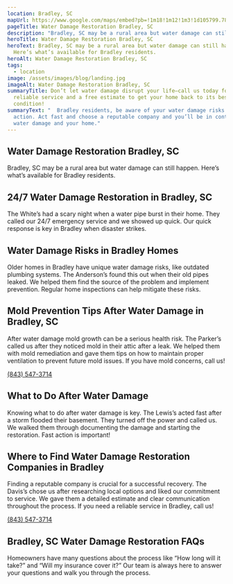 ```yaml
---
location: Bradley, SC
mapUrl: https://www.google.com/maps/embed?pb=!1m18!1m12!1m3!1d105799.78414233674!2d-82.32940752133746!3d34.037630722454864!2m3!1f0!2f0!3f0!3m2!1i1024!2i768!4f13.1!3m3!1m2!1s0x88f7f7b10a0cf117%3A0xabcbc0cc65ecb0cb!2sBradley%2C%20SC%2029819%2C%20USA!5e0!3m2!1sen!2sph!4v1728666498545!5m2!1sen!2sph
pageTitle: Water Damage Restoration Bradley, SC
description: "Bradley, SC may be a rural area but water damage can still happen. "
heroTitle: Water Damage Restoration Bradley, SC
heroText: Bradley, SC may be a rural area but water damage can still happen.
  Here’s what’s available for Bradley residents.
heroAlt: Water Damage Restoration Bradley, SC
tags:
  - location
image: /assets/images/blog/landing.jpg
imageAlt: Water Damage Restoration Bradley, SC
summaryTitle: Don’t let water damage disrupt your life—call us today for fast,
  reliable service and a free estimate to get your home back to its best
  condition!
summaryText: "  Bradley residents, be aware of your water damage risks and take
  action. Act fast and choose a reputable company and you’ll be in control of
  water damage and your home."
---
```

## Water Damage Restoration Bradley, SC

Bradley, SC may be a rural area but water damage can still happen. Here’s what’s available for Bradley residents.



## 24/7 Water Damage Restoration in Bradley, SC

The White’s had a scary night when a water pipe burst in their home. They called our 24/7 emergency service and we showed up quick. Our quick response is key in Bradley when disaster strikes.



## Water Damage Risks in Bradley Homes

Older homes in Bradley have unique water damage risks, like outdated plumbing systems. The Anderson’s found this out when their old pipes leaked. We helped them find the source of the problem and implement prevention. Regular home inspections can help mitigate these risks.



## Mold Prevention Tips After Water Damage in Bradley, SC

After water damage mold growth can be a serious health risk. The Parker’s called us after they noticed mold in their attic after a leak. We helped them with mold remediation and gave them tips on how to maintain proper ventilation to prevent future mold issues. If you have mold concerns, call us! 

[(843) 547-3714](tel:8435473714)

## What to Do After Water Damage

Knowing what to do after water damage is key. The Lewis’s acted fast after a storm flooded their basement. They turned off the power and called us. We walked them through documenting the damage and starting the restoration. Fast action is important!



## Where to Find Water Damage Restoration Companies in Bradley

Finding a reputable company is crucial for a successful recovery. The Davis’s chose us after researching local options and liked our commitment to service. We gave them a detailed estimate and clear communication throughout the process. If you need a reliable service in Bradley, call us! 

[(843) 547-3714](tel:8435473714)

## Bradley, SC Water Damage Restoration FAQs

Homeowners have many questions about the process like “How long will it take?” and “Will my insurance cover it?” Our team is always here to answer your questions and walk you through the process.
